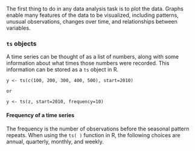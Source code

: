 The first thing to do in any data analysis task is to plot the data. Graphs enable many features of the data to be visualized,
including patterns, unusual observations, changes over time, and relationships between variables.

### ```ts``` objects
A time series can be thought of as a list of numbers, along with some information about what times those numbers were
recorded. This information can be stored as a ```ts``` object in R.
```
y <- ts(c(100, 200, 300, 400, 500), start=2010)

or

y <- ts(z, start=2010, frequency=10)
```
#### Frequency of a time series
The frequency is the number of observations before the seasonal pattern repeats. When using the ```ts( )``` function in R, the
following choices are annual, quarterly, monthly, and weekly.
